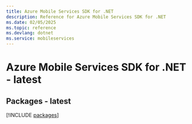 ```yaml
---
title: Azure Mobile Services SDK for .NET
description: Reference for Azure Mobile Services SDK for .NET
ms.date: 02/05/2025
ms.topic: reference
ms.devlang: dotnet
ms.service: mobileservices
---
```

# Azure Mobile Services SDK for .NET - latest
## Packages - latest
[!INCLUDE [packages](mobile-services-index.md)]